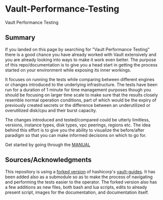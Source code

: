# Vault-Performance-Testing
Vault Performance Testing

## Summary

If you landed on this page by searching for "Vault Performance Testing" there is a good chance you have already worked with Vault extensively and you are already looking into ways to make it work even better. The purpose of this repo/documentation is to give you a head start in getting the process started on your environment while exposing its inner workings. 

It focuses on running the tests while comparing between different engines or changes introduced to the underlying infrastructure. The tests have been run for a duration of 1 minute for time management purposes though you should be focusing on larger time scale to make sure that the results closely resemble normal operation conditions, part of which would be the expiry of previously created secrets or the difference between an underutilized or overutilized disk/cpu and their burst capacity. 

The changes introduced and tested/compared could be utterly limitless, versions, instance types, disk types, vpc peerings, regions etc. The idea behind this effort is to give you the ability to visualize the before/after paradigm so that you can make informed decisions on which to go for.

Get started by going through the [MANUAL](vault-guides/operations/benchmarking/wrk-core-vault-operations/operations/benchmarking/wrk-core-vault-operations/MANUAL.md)


## Sources/Acknowledgments

This repository is using a [forked version](https://github.com/itsouvalas/vault-guides) of hashicorp's [vault-guides](https://github.com/hashicorp/vault-guides). It has been added also as a submodule so as to make the process of navigating and performing the tests easier to the operator. The forked version also has a few additions as new files, both bash and lua scripts, edits to already present script, images for the documentation, and documentation itself.
